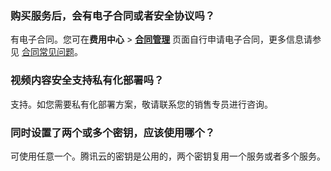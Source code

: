 ### 购买服务后，会有电子合同或者安全协议吗？
有电子合同。您可在**费用中心** > [**合同管理**](https://console.cloud.tencent.com/expense/contract) 页面自行申请电子合同，更多信息请参见 [合同常见问题](https://cloud.tencent.com/document/product/555/8863)。

### 视频内容安全支持私有化部署吗？
支持。如您需要私有化部署方案，敬请联系您的销售专员进行咨询。

### 同时设置了两个或多个密钥，应该使用哪个？
可使用任意一个。腾讯云的密钥是公用的，两个密钥复用一个服务或者多个服务。
